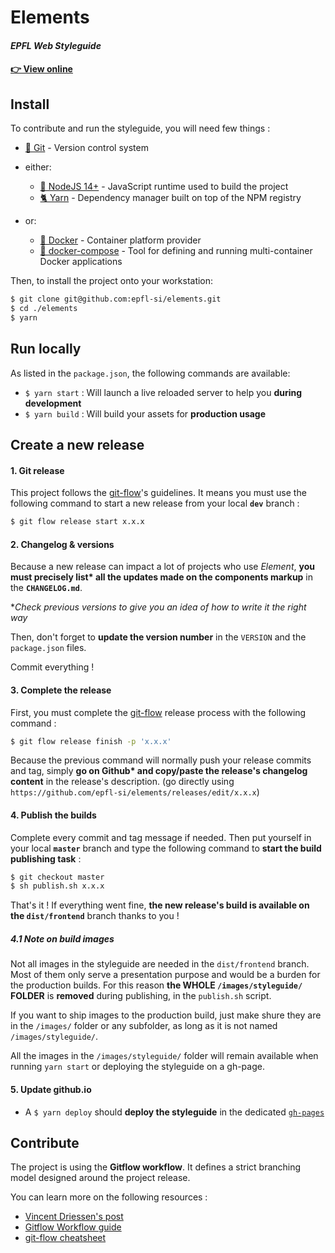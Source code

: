 # Elements
#### *EPFL Web Styleguide*

#### [👉 View online](https://epfl-si.github.io/elements)

## Install

To contribute and run the styleguide, you will need few things :
- [🔀 Git](https://git-scm.com/) - Version control system
- either:

  - [📗 NodeJS 14+](https://nodejs.org/en/) - JavaScript runtime used to build the project
  - [🐈 Yarn](https://yarnpkg.com/lang/en/) - Dependency manager built on top of the NPM registry

- or:
  - [🐳 Docker](https://www.docker.com/) - Container platform provider
  - [🐳 docker-compose](https://www.docker.com/) - Tool for defining and running multi-container Docker applications

Then, to install the project onto your workstation:

```bash
$ git clone git@github.com:epfl-si/elements.git
$ cd ./elements
$ yarn
```

## Run locally

As listed in the `package.json`, the following commands are available:

- `$ yarn start` : Will launch a live reloaded server to help you **during development**
- `$ yarn build` : Will build your assets for **production usage**

## Create a new release

#### 1. Git release

This project follows the [git-flow](https://danielkummer.github.io/git-flow-cheatsheet/)'s guidelines. It means you must use the following command to start a new release from your local **`dev`** branch :

```bash
$ git flow release start x.x.x
```

#### 2. Changelog & versions

Because a new release can impact a lot of projects who use *Element*, **you must precisely list\* all the updates made on the components markup** in the **`CHANGELOG.md`**.

**Check previous versions to give you an idea of how to write it the right way*

Then, don't forget to **update the version number** in the `VERSION` and the `package.json` files.

Commit everything !

#### 3. Complete the release

First, you must complete the [git-flow](https://danielkummer.github.io/git-flow-cheatsheet/) release process with the following command :

```bash
$ git flow release finish -p 'x.x.x'
```

Because the previous command will normally push your release commits and tag, simply **go on Github\* and copy/paste the release's changelog content** in the release's description. (go directly using `https://github.com/epfl-si/elements/releases/edit/x.x.x`)

#### 4. Publish the builds

Complete every commit and tag message if needed. Then put yourself in your local **`master`** branch and type the following command to **start the build publishing task** :

```bash
$ git checkout master
$ sh publish.sh x.x.x
```

That's it ! If everything went fine, **the new release's build is available on the `dist/frontend`** branch thanks to you !

##### 4.1 Note on build images
Not all images in the styleguide are needed in the `dist/frontend` branch. Most of them only serve a presentation purpose and would be a burden for the production builds. For this reason **the WHOLE `/images/styleguide/` FOLDER** is **removed** during publishing, in the `publish.sh` script.

If you want to ship images to the production build, just make shure they are in the `/images/` folder or any subfolder, as long as it is not named `/images/styleguide/`.

All the images in the `/images/styleguide/` folder will remain available when running `yarn start` or deploying the styleguide on a gh-page.

#### 5. Update github.io
- A `$ yarn deploy` should **deploy the styleguide** in the dedicated [`gh-pages`](https://epfl-si.github.io/elements)

## Contribute

The project is using the **Gitflow workflow**. It defines a strict branching model designed around the project release.

You can learn more on the following resources :
- [Vincent Driessen's post](http://nvie.com/posts/a-successful-git-branching-model/)
- [Gitflow Workflow guide](https://www.atlassian.com/git/tutorials/comparing-workflows/gitflow-workflow)
- [git-flow cheatsheet](https://danielkummer.github.io/git-flow-cheatsheet/)

